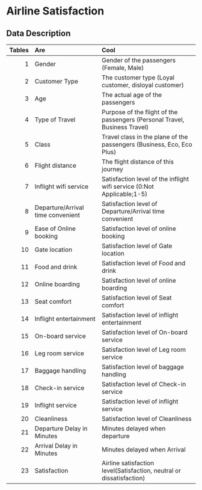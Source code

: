 # Airline Satisfaction

## Data Description
| Tables        | Are           | Cool  |
| -------------: |:-------------| :-----|
| 1     | Gender | Gender of the passengers (Female, Male) |
| 2      | Customer Type      |  The customer type (Loyal customer, disloyal customer) |
| 3 |Age | The actual age of the passengers|
| 4| Type of Travel | Purpose of the flight of the passengers (Personal Travel, Business Travel)|
| 5|Class | Travel class in the plane of the passengers (Business, Eco, Eco Plus) |
| 6|Flight distance | The flight distance of this journey |
| 7|Inflight wifi service | Satisfaction level of the inflight wifi service (0:Not Applicable;1-5) |
| 8|Departure/Arrival time convenient | Satisfaction level of Departure/Arrival time convenient |
| 9|Ease of Online booking | Satisfaction level of online booking |
| 10|Gate location | Satisfaction level of Gate location |
| 11|Food and drink | Satisfaction level of Food and drink | 
| 12|Online boarding | Satisfaction level of online boarding |
| 13|Seat comfort | Satisfaction level of Seat comfort |
| 14|Inflight entertainment | Satisfaction level of inflight entertainment |
| 15|On-board service | Satisfaction level of On-board service |
| 16|Leg room service |Satisfaction level of Leg room service |
| 17|Baggage handling | Satisfaction level of baggage handling |
| 18|Check-in service | Satisfaction level of Check-in service |
| 19|Inflight service | Satisfaction level of inflight service |
| 20|Cleanliness | Satisfaction level of Cleanliness |
| 21|Departure Delay in Minutes | Minutes delayed when departure |
| 22|Arrival Delay in Minutes | Minutes delayed when Arrival |
| 23|Satisfaction | Airline satisfaction level(Satisfaction, neutral or dissatisfaction) |
